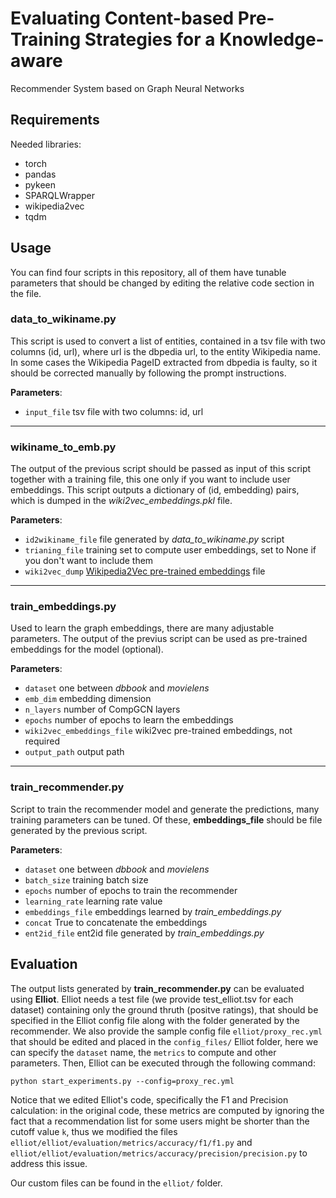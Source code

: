 # Evaluating Content-based Pre-Training Strategies for a Knowledge-aware
Recommender System based on Graph Neural Networks

## Requirements
Needed libraries:
- torch
- pandas
- pykeen
- SPARQLWrapper
- wikipedia2vec
- tqdm

## Usage
You can find four scripts in this repository, all of them have tunable parameters
that should be changed by editing the relative code section in the file.

### data_to_wikiname.py
This script is used to convert a list of entities,
contained in a tsv file with two columns (id, url), where url is the dbpedia
url, to the entity Wikipedia name. In some cases the Wikipedia PageID extracted
from dbpedia is faulty, so it should be corrected manually by following the
prompt instructions.

**Parameters**:

- `input_file` tsv file with two columns: id, url

---
### wikiname_to_emb.py
The output of the previous script should be passed as
input of this script together with a training file, this one only if you want
to include user embeddings. This script outputs a dictionary of (id, embedding)
pairs, which is dumped in the *wiki2vec_embeddings.pkl* file.

**Parameters**:

- `id2wikiname_file` file generated by *data_to_wikiname.py* script
- `trianing_file` training set to compute user embeddings, set to None if you
don't want to include them
- `wiki2vec_dump` [Wikipedia2Vec pre-trained embeddings](https://wikipedia2vec.github.io/wikipedia2vec/pretrained/) file

---
### train_embeddings.py
Used to learn the graph embeddings, there are many
adjustable parameters. The output of the previus script can be used as pre-trained
embeddings for the model (optional).

**Parameters**:

- `dataset` one between *dbbook* and *movielens*
- `emb_dim` embedding dimension
- `n_layers` number of CompGCN layers
- `epochs` number of epochs to learn the embeddings
- `wiki2vec_embeddings_file` wiki2vec pre-trained embeddings, not required
- `output_path` output path

---
### train_recommender.py
Script to train the recommender model and generate the predictions, many 
training parameters can be tuned. Of these, **embeddings_file**
should be file generated by the previous script.

**Parameters**:

- `dataset` one between *dbbook* and *movielens*
- `batch_size` training batch size
- `epochs` number of epochs to train the recommender
- `learning_rate` learning rate value
- `embeddings_file` embeddings learned by *train_embeddings.py*
- `concat` True to concatenate the embeddings
- `ent2id_file` ent2id file generated by *train_embeddings.py*

## Evaluation
The output lists generated by **train_recommender.py** can be evaluated using
**Elliot**. Elliot needs a test file (we provide test_elliot.tsv for each dataset)
containing only the ground thruth (positve ratings), that should be specified in
the Elliot config file along with the folder generated by the recommender.
We also provide the sample config file `elliot/proxy_rec.yml` that should be 
edited and placed in the `config_files/` Elliot folder, here we can specify the
`dataset` name, the `metrics` to compute and other parameters.
Then, Elliot can be executed through the following command:
```
python start_experiments.py --config=proxy_rec.yml
```

Notice that we edited Elliot's code, specifically the F1 and Precision calculation:
in the original code, these metrics are computed by ignoring the fact that a
recommendation list for some users might be shorter than the cutoff value `k`,
thus we modified the files `elliot/elliot/evaluation/metrics/accuracy/f1/f1.py` and
`elliot/elliot/evaluation/metrics/accuracy/precision/precision.py` to address
this issue.

Our custom files can be found in the `elliot/` folder.
